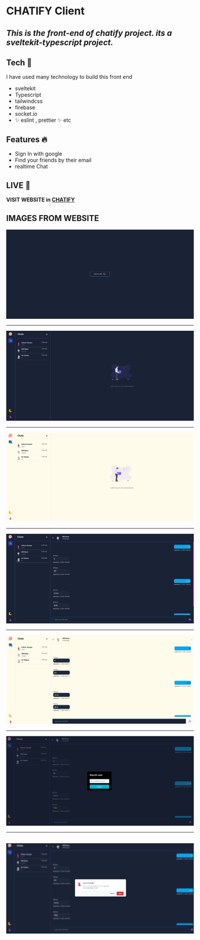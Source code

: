 # CHATIFY Client

## _This is the front-end of chatify project. its a sveltekit-typescript project._

## Tech 🚀

I have used many technology to build this front end

- sveltekit
- Typescript
- tailwindcss
- firebase
- socket.io
- ✨ eslint , prettier ✨ etc

## Features 🔥

- Sign In with google
- Find your friends by their email
- realtime Chat

## LIVE 📗

**VISIT WEBSITE in [CHATIFY](https://chatify-sandy.vercel.app/)**

## IMAGES FROM WEBSITE

![Login Screen](images/signinscreen.png)

---

![Landing page Dark](images/landinscreendark.png)

---

![landing Page Light](images/landingscreenlight.png)

---

![Chat Screen Dark](images/chatscreendark.png)

---

![Chat Screen  light](images/chatscreenlight.png)

---

![Search User](images/searchuserscreen.png)

---

## ![Logout ](images/logoutscreen.png)
